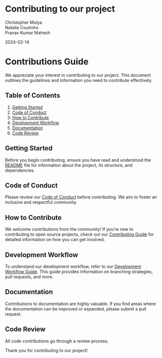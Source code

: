 Contributing to our project
================
Christopher Mulya  
Natalie Coutinho  
Pranav Kumar Mahesh

2024-02-14

# Contributions Guide

We appreciate your interest in contributing to our project. This document outlines the guidelines and
information you need to contribute effectively.

## Table of Contents

1.  [Getting Started](#getting-started)
2.  [Code of Conduct](#code-of-conduct)
3.  [How to Contribute](#how-to-contribute)
4.  [Development Workflow](#development-workflow)
5.  [Documentation](#documentation)
6.  [Code Review](#code-review)

## Getting Started

Before you begin contributing, ensure you have read and understood the
[README](https://github.com/cmulya/DATA551-Project/blob/main/README.md)
file for information about the project, its structure, and dependencies.

## Code of Conduct

Please review our [Code of Conduct](https://github.com/cmulya/DATA551-Project/blob/main/CODE_OF_CONDUCT.md) before
contributing. We aim to foster an inclusive and respectful community.

## How to Contribute

We welcome contributions from the community! If you’re new to
contributing to open source projects, check out our [Contributing
Guide](https://github.com/cmulya/DATA551-Project/blob/main/Documentation/Contributing_Guide.md) for detailed information on how you can get
involved.

## Development Workflow

To understand our development workflow, refer to our [Development
Workflow Guide](https://github.com/cmulya/DATA551-Project/blob/main/Documentation/Development_Workflow.md). This guide provides information on branching strategies, pull requests, and more.

## Documentation

Contributions to documentation are highly valuable. If you find areas
where the documentation can be improved or expanded, please submit a
pull request.

## Code Review

All code contributions go through a review process.

Thank you for contributing to our project!
